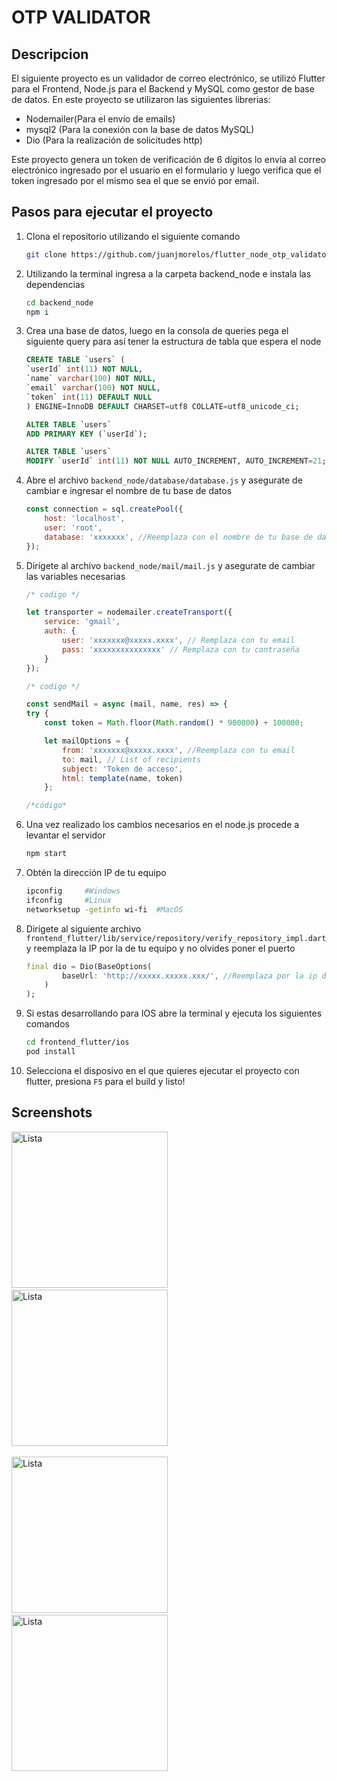 # OTP VALIDATOR

## Descripcion
El siguiente proyecto es un validador de correo electrónico, se utilizó Flutter para el Frontend, Node.js para el Backend y MySQL como gestor de base de datos. En este proyecto se utilizaron las siguientes librerias:

- Nodemailer(Para el envío de emails)
- mysql2 (Para la conexión con la base de datos MySQL)
- Dio (Para la realización de solicitudes http)

Este proyecto genera un token de verificación de 6 dígitos lo envía al correo electrónico ingresado por el usuario en el formulario y luego verifica que el token ingresado por el mismo sea el que se envió por email.

## Pasos para ejecutar el proyecto
1. Clona el repositorio utilizando el siguiente comando
    ```bash
    git clone https://github.com/juanjmorelos/flutter_node_otp_validator.git
    ```

2. Utilizando la terminal ingresa a la carpeta backend_node e instala las dependencias
    ```bash
    cd backend_node
    npm i
    ```

3. Crea una base de datos, luego en la consola de queries pega el siguiente query para así tener la estructura de tabla que espera el node
    ```SQL
    CREATE TABLE `users` (
    `userId` int(11) NOT NULL,
    `name` varchar(100) NOT NULL,
    `email` varchar(100) NOT NULL,
    `token` int(11) DEFAULT NULL
    ) ENGINE=InnoDB DEFAULT CHARSET=utf8 COLLATE=utf8_unicode_ci;

    ALTER TABLE `users`
    ADD PRIMARY KEY (`userId`);

    ALTER TABLE `users`
    MODIFY `userId` int(11) NOT NULL AUTO_INCREMENT, AUTO_INCREMENT=21;
    ```

4. Abre el archivo `backend_node/database/database.js` y asegurate de cambiar e ingresar el nombre de tu base de datos
    ```javascript
    const connection = sql.createPool({
        host: 'localhost',
        user: 'root',
        database: 'xxxxxxx', //Reemplaza con el nombre de tu base de datos
    });
    ```

5. Dirígete al archivo `backend_node/mail/mail.js` y asegurate de cambiar las variables necesarias
    ```javascript
    /* codigo */

    let transporter = nodemailer.createTransport({
        service: 'gmail',
        auth: {
            user: 'xxxxxxx@xxxxx.xxxx', // Remplaza con tu email
            pass: 'xxxxxxxxxxxxxxx' // Remplaza con tu contraseña
        }
    });

    /* codigo */

    const sendMail = async (mail, name, res) => {
    try {
        const token = Math.floor(Math.random() * 900000) + 100000;

        let mailOptions = {
            from: 'xxxxxxx@xxxxx.xxxx', //Reemplaza con tu email
            to: mail, // List of recipients
            subject: 'Token de acceso',
            html: template(name, token)
        };

    /*código*
    ```
6. Una vez realizado los cambios necesarios en el node.js procede a levantar el servidor 
    ```bash
    npm start
    ```
7. Obtén la dirección IP de tu equipo
    ```bash
    ipconfig     #Windows
    ifconfig     #Linux
    networksetup -getinfo wi-fi  #MacOS
    ```
8. Dirigete al siguiente archivo `frontend_flutter/lib/service/repository/verify_repository_impl.dart` y reemplaza la IP por la de tu equipo y no olvides poner el puerto
    ```dart
    final dio = Dio(BaseOptions(
            baseUrl: 'http://xxxxx.xxxxx.xxx/', //Reemplaza por la ip de tu servidor y no olvides poner el puerto
        )
    );
    ```
9. Si estas desarrollando para IOS abre la terminal y ejecuta los siguientes comandos
    ```bash
    cd frontend_flutter/ios
    pod install
    ```  
10. Selecciona el disposivo en el que quieres ejecutar el proyecto con flutter, presiona `F5` para el build y listo!

## Screenshots
<img src="screenshots/Screenshot_1.jpg" alt="Lista" width="250"/>&nbsp;&nbsp;&nbsp;&nbsp;<img src="screenshots/Screenshot_2.jpg" alt="Lista" width="250"/> <br/>    
<img src="screenshots/Screenshot_3.jpg" alt="Lista" width="250"/>&nbsp;&nbsp;&nbsp;&nbsp;<img src="screenshots/Screenshot_4.jpg" alt="Lista" width="250"/>
